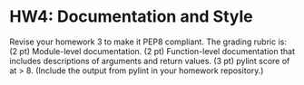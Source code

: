 # HW4: Documentation and Style

Revise your homework 3 to make it PEP8 compliant. The grading rubric is:
    (2 pt) Module-level documentation.
    (2 pt) Function-level documentation that includes descriptions of arguments and return values.
    (3 pt) pylint score of at > 8. (Include the output from pylint in your homework repository.)

